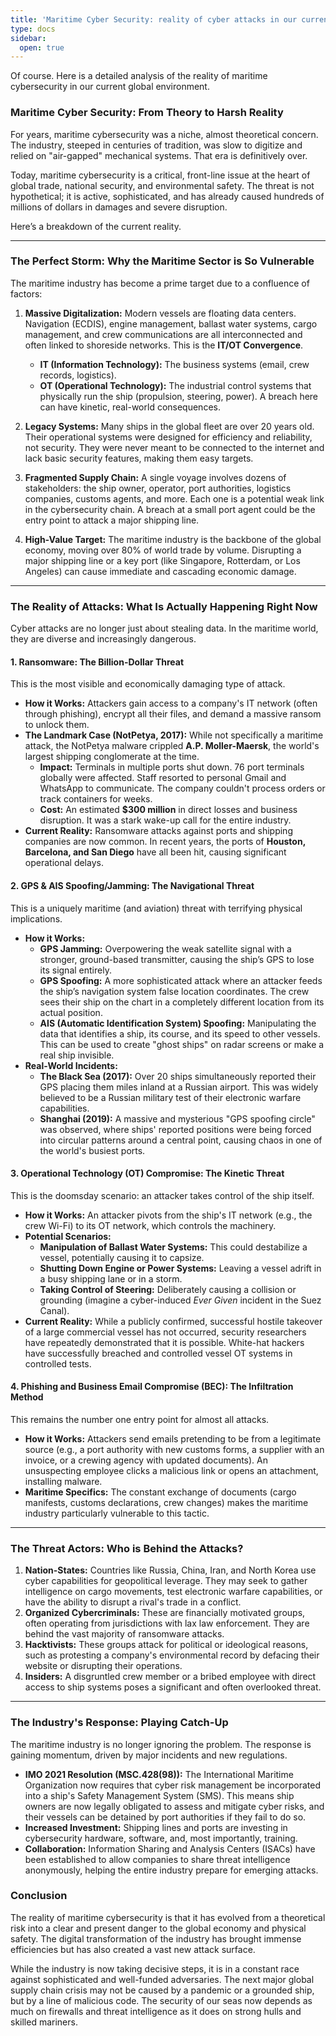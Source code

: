 ```yaml
---
title: 'Maritime Cyber Security: reality of cyber attacks in our current global environment,'
type: docs
sidebar:
  open: true
---
```


Of course. Here is a detailed analysis of the reality of maritime cybersecurity in our current global environment.

### Maritime Cyber Security: From Theory to Harsh Reality

For years, maritime cybersecurity was a niche, almost theoretical concern. The industry, steeped in centuries of tradition, was slow to digitize and relied on "air-gapped" mechanical systems. That era is definitively over.

Today, maritime cybersecurity is a critical, front-line issue at the heart of global trade, national security, and environmental safety. The threat is not hypothetical; it is active, sophisticated, and has already caused hundreds of millions of dollars in damages and severe disruption.

Here’s a breakdown of the current reality.

---

### The Perfect Storm: Why the Maritime Sector is So Vulnerable

The maritime industry has become a prime target due to a confluence of factors:

1.  **Massive Digitalization:** Modern vessels are floating data centers. Navigation (ECDIS), engine management, ballast water systems, cargo management, and crew communications are all interconnected and often linked to shoreside networks. This is the **IT/OT Convergence**.
    *   **IT (Information Technology):** The business systems (email, crew records, logistics).
    *   **OT (Operational Technology):** The industrial control systems that physically run the ship (propulsion, steering, power). A breach here can have kinetic, real-world consequences.

2.  **Legacy Systems:** Many ships in the global fleet are over 20 years old. Their operational systems were designed for efficiency and reliability, not security. They were never meant to be connected to the internet and lack basic security features, making them easy targets.

3.  **Fragmented Supply Chain:** A single voyage involves dozens of stakeholders: the ship owner, operator, port authorities, logistics companies, customs agents, and more. Each one is a potential weak link in the cybersecurity chain. A breach at a small port agent could be the entry point to attack a major shipping line.

4.  **High-Value Target:** The maritime industry is the backbone of the global economy, moving over 80% of world trade by volume. Disrupting a major shipping line or a key port (like Singapore, Rotterdam, or Los Angeles) can cause immediate and cascading economic damage.

---

### The Reality of Attacks: What Is Actually Happening Right Now

Cyber attacks are no longer just about stealing data. In the maritime world, they are diverse and increasingly dangerous.

#### 1. Ransomware: The Billion-Dollar Threat
This is the most visible and economically damaging type of attack.

*   **How it Works:** Attackers gain access to a company's IT network (often through phishing), encrypt all their files, and demand a massive ransom to unlock them.
*   **The Landmark Case (NotPetya, 2017):** While not specifically a maritime attack, the NotPetya malware crippled **A.P. Moller-Maersk**, the world's largest shipping conglomerate at the time.
    *   **Impact:** Terminals in multiple ports shut down. 76 port terminals globally were affected. Staff resorted to personal Gmail and WhatsApp to communicate. The company couldn't process orders or track containers for weeks.
    *   **Cost:** An estimated **$300 million** in direct losses and business disruption. It was a stark wake-up call for the entire industry.
*   **Current Reality:** Ransomware attacks against ports and shipping companies are now common. In recent years, the ports of **Houston, Barcelona, and San Diego** have all been hit, causing significant operational delays.

#### 2. GPS & AIS Spoofing/Jamming: The Navigational Threat
This is a uniquely maritime (and aviation) threat with terrifying physical implications.

*   **How it Works:**
    *   **GPS Jamming:** Overpowering the weak satellite signal with a stronger, ground-based transmitter, causing the ship’s GPS to lose its signal entirely.
    *   **GPS Spoofing:** A more sophisticated attack where an attacker feeds the ship’s navigation system false location coordinates. The crew sees their ship on the chart in a completely different location from its actual position.
    *   **AIS (Automatic Identification System) Spoofing:** Manipulating the data that identifies a ship, its course, and its speed to other vessels. This can be used to create "ghost ships" on radar screens or make a real ship invisible.
*   **Real-World Incidents:**
    *   **The Black Sea (2017):** Over 20 ships simultaneously reported their GPS placing them miles inland at a Russian airport. This was widely believed to be a Russian military test of their electronic warfare capabilities.
    *   **Shanghai (2019):** A massive and mysterious "GPS spoofing circle" was observed, where ships' reported positions were being forced into circular patterns around a central point, causing chaos in one of the world's busiest ports.

#### 3. Operational Technology (OT) Compromise: The Kinetic Threat
This is the doomsday scenario: an attacker takes control of the ship itself.

*   **How it Works:** An attacker pivots from the ship's IT network (e.g., the crew Wi-Fi) to its OT network, which controls the machinery.
*   **Potential Scenarios:**
    *   **Manipulation of Ballast Water Systems:** This could destabilize a vessel, potentially causing it to capsize.
    *   **Shutting Down Engine or Power Systems:** Leaving a vessel adrift in a busy shipping lane or in a storm.
    *   **Taking Control of Steering:** Deliberately causing a collision or grounding (imagine a cyber-induced *Ever Given* incident in the Suez Canal).
*   **Current Reality:** While a publicly confirmed, successful hostile takeover of a large commercial vessel has not occurred, security researchers have repeatedly demonstrated that it is possible. White-hat hackers have successfully breached and controlled vessel OT systems in controlled tests.

#### 4. Phishing and Business Email Compromise (BEC): The Infiltration Method
This remains the number one entry point for almost all attacks.

*   **How it Works:** Attackers send emails pretending to be from a legitimate source (e.g., a port authority with new customs forms, a supplier with an invoice, or a crewing agency with updated documents). An unsuspecting employee clicks a malicious link or opens an attachment, installing malware.
*   **Maritime Specifics:** The constant exchange of documents (cargo manifests, customs declarations, crew changes) makes the maritime industry particularly vulnerable to this tactic.

---

### The Threat Actors: Who is Behind the Attacks?

1.  **Nation-States:** Countries like Russia, China, Iran, and North Korea use cyber capabilities for geopolitical leverage. They may seek to gather intelligence on cargo movements, test electronic warfare capabilities, or have the ability to disrupt a rival's trade in a conflict.
2.  **Organized Cybercriminals:** These are financially motivated groups, often operating from jurisdictions with lax law enforcement. They are behind the vast majority of ransomware attacks.
3.  **Hacktivists:** These groups attack for political or ideological reasons, such as protesting a company's environmental record by defacing their website or disrupting their operations.
4.  **Insiders:** A disgruntled crew member or a bribed employee with direct access to ship systems poses a significant and often overlooked threat.

---

### The Industry's Response: Playing Catch-Up

The maritime industry is no longer ignoring the problem. The response is gaining momentum, driven by major incidents and new regulations.

*   **IMO 2021 Resolution (MSC.428(98)):** The International Maritime Organization now requires that cyber risk management be incorporated into a ship's Safety Management System (SMS). This means ship owners are now legally obligated to assess and mitigate cyber risks, and their vessels can be detained by port authorities if they fail to do so.
*   **Increased Investment:** Shipping lines and ports are investing in cybersecurity hardware, software, and, most importantly, training.
*   **Collaboration:** Information Sharing and Analysis Centers (ISACs) have been established to allow companies to share threat intelligence anonymously, helping the entire industry prepare for emerging attacks.

### Conclusion

The reality of maritime cybersecurity is that it has evolved from a theoretical risk into a clear and present danger to the global economy and physical safety. The digital transformation of the industry has brought immense efficiencies but has also created a vast new attack surface.

While the industry is now taking decisive steps, it is in a constant race against sophisticated and well-funded adversaries. The next major global supply chain crisis may not be caused by a pandemic or a grounded ship, but by a line of malicious code. The security of our seas now depends as much on firewalls and threat intelligence as it does on strong hulls and skilled mariners.